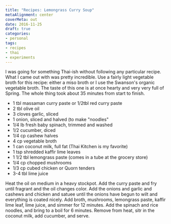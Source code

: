 ```yaml
---
title: "Recipes: Lemongrass Curry Soup"
metaAlignment: center
coverMeta: out
date: 2016-11-25
draft: true
categories:
- personal
tags:
- recipes
- thai
- experiments
---
```


I was going for something Thai-ish without following any particular recipe.
What I came out with was pretty incredible.   Use a fairly light vegetable broth
for this recipe: either a miso broth or I use the Swanson's organic vegetable
broth.  The taste of this one is at once hearty and very very full of Spring.
The whole thing took about 35 minutes from start to finish.

- 1 tbl massaman curry paste or 1/2tbl red curry paste
- 2 tbl olive oil
- 3 cloves garlic, sliced
- 1 onion, sliced and halved (to make "noodles"
- 1/4 lb fresh baby spinach, trimmed and washed
- 1/2 cucumber, diced
- 1/4 cp cashew halves
- 4 cp vegetable broth
- 1 can coconut milk, full fat (Thai Kitchen is my favorite)
- 1 tsp shredded kaffir lime leaves
- 1 1/2 tbl lemongrass paste (comes in a tube at the grocery store)
- 1/4 cp chopped mushrooms
- 1/3 cp cubed chicken or Quorn tenders
- 3-4 tbl lime juice

Heat the oil on medium in a heavy stockpot.  Add the curry paste and fry until
fragrant and the oil changes color.  Add the onions and garlic and cashews and
chicken and satuee until the onions have begun to wilt and everything is coated
nicely. Add broth, mushrooms, lemongrass paste, kaffir lime leaf, lime juice,
and simmer for 12 minutes.  Add the spinach and rice noodles, and bring to a
boil for 6 minutes.  Remove from heat, sitr in the coconut milk, add cucumber,
and serve.
